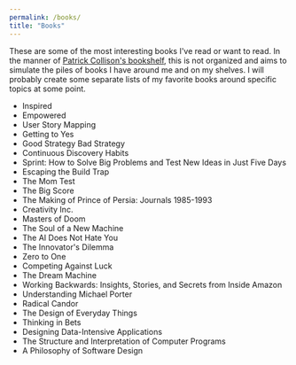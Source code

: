 ```yaml
---
permalink: /books/
title: "Books"
---
```


These are some of the most interesting books I've read or want to read. In the manner of 
[Patrick Collison's bookshelf](https://patrickcollison.com/bookshelf), this is not organized
and aims to simulate the piles of books I have around me and on my shelves. I will probably
create some separate lists of my favorite books around specific topics at some point.

- Inspired
- Empowered
- User Story Mapping
- Getting to Yes
- Good Strategy Bad Strategy
- Continuous Discovery Habits
- Sprint: How to Solve Big Problems and Test New Ideas in Just Five Days
- Escaping the Build Trap
- The Mom Test
- The Big Score
- The Making of Prince of Persia: Journals 1985-1993
- Creativity Inc.
- Masters of Doom
- The Soul of a New Machine
- The AI Does Not Hate You
- The Innovator's Dilemma
- Zero to One
- Competing Against Luck
- The Dream Machine
- Working Backwards: Insights, Stories, and Secrets from Inside Amazon
- Understanding Michael Porter
- Radical Candor
- The Design of Everyday Things
- Thinking in Bets
- Designing Data-Intensive Applications
- The Structure and Interpretation of Computer Programs
- A Philosophy of Software Design